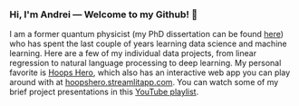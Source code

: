 ### Hi, I'm Andrei — Welcome to my Github! 👋

I am a former quantum physicist (my PhD dissertation can be found [here](https://dash.harvard.edu/handle/1/41121324)) who has spent the last couple of years learning data science and machine learning.   Here are a few of my individual data projects, from linear regression to natural language processing to deep learning.  My personal favorite is [Hoops Hero](https://github.com/andreilevin/HoopsHero), which also has an interactive web app you can play around with at [hoopshero.streamlitapp.com](https://hoopshero.streamlitapp.com).  You can watch some of my brief project presentations in this [YouTube playlist](https://www.youtube.com/playlist?list=PLp0KPsix0c83NVM9DUZZZ6CvinG6qOK0M).

<!--
**andreilevin/andreilevin** is a ✨ _special_ ✨ repository because its `README.md` (this file) appears on your GitHub profile.

Here are some ideas to get you started:

- 🔭 I’m currently working on ...
- 🌱 I’m currently learning ...
- 👯 I’m looking to collaborate on ...
- 🤔 I’m looking for help with ...
- 💬 Ask me about ...
- 📫 How to reach me: ...
- 😄 Pronouns: ...
- ⚡ Fun fact: ...
-->
